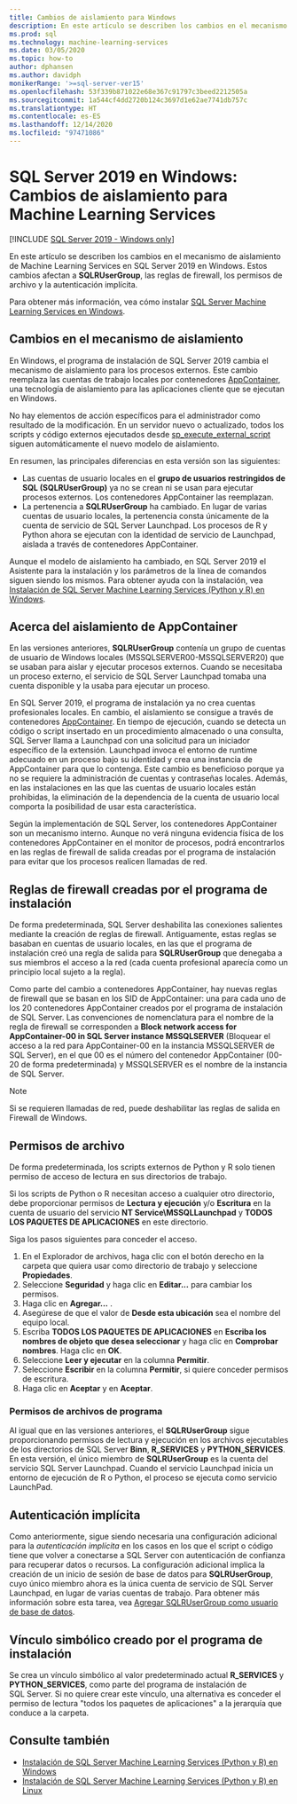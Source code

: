 ```yaml
---
title: Cambios de aislamiento para Windows
description: En este artículo se describen los cambios en el mecanismo de aislamiento de Machine Learning Services en SQL Server 2019 en Windows. Estos cambios afectan a SQLRUserGroup, las reglas de firewall, los permisos de archivo y la autenticación implícita.
ms.prod: sql
ms.technology: machine-learning-services
ms.date: 03/05/2020
ms.topic: how-to
author: dphansen
ms.author: davidph
monikerRange: '>=sql-server-ver15'
ms.openlocfilehash: 53f339b871022e68e367c91797c3beed2212505a
ms.sourcegitcommit: 1a544cf4dd2720b124c3697d1e62ae7741db757c
ms.translationtype: HT
ms.contentlocale: es-ES
ms.lasthandoff: 12/14/2020
ms.locfileid: "97471086"
---
```

# <a name="sql-server-2019-on-windows-isolation-changes-for-machine-learning-services"></a>SQL Server 2019 en Windows: Cambios de aislamiento para Machine Learning Services
[!INCLUDE [SQL Server 2019 - Windows only](../../includes/applies-to-version/sqlserver2019-windows-only.md)]

En este artículo se describen los cambios en el mecanismo de aislamiento de Machine Learning Services en SQL Server 2019 en Windows. Estos cambios afectan a **SQLRUserGroup**, las reglas de firewall, los permisos de archivo y la autenticación implícita.

Para obtener más información, vea cómo instalar [SQL Server Machine Learning Services en Windows](sql-machine-learning-services-windows-install.md).

## <a name="changes-to-isolation-mechanism"></a>Cambios en el mecanismo de aislamiento

En Windows, el programa de instalación de SQL Server 2019 cambia el mecanismo de aislamiento para los procesos externos. Este cambio reemplaza las cuentas de trabajo locales por contenedores [AppContainer](/windows/desktop/secauthz/appcontainer-isolation), una tecnología de aislamiento para las aplicaciones cliente que se ejecutan en Windows. 

No hay elementos de acción específicos para el administrador como resultado de la modificación. En un servidor nuevo o actualizado, todos los scripts y código externos ejecutados desde [sp_execute_external_script](../../relational-databases/system-stored-procedures/sp-execute-external-script-transact-sql.md) siguen automáticamente el nuevo modelo de aislamiento. 

En resumen, las principales diferencias en esta versión son las siguientes:

+ Las cuentas de usuario locales en el **grupo de usuarios restringidos de SQL (SQLRUserGroup)** ya no se crean ni se usan para ejecutar procesos externos. Los contenedores AppContainer las reemplazan.
+ La pertenencia a **SQLRUserGroup** ha cambiado. En lugar de varias cuentas de usuario locales, la pertenencia consta únicamente de la cuenta de servicio de SQL Server Launchpad. Los procesos de R y Python ahora se ejecutan con la identidad de servicio de Launchpad, aislada a través de contenedores AppContainer.

Aunque el modelo de aislamiento ha cambiado, en SQL Server 2019 el Asistente para la instalación y los parámetros de la línea de comandos siguen siendo los mismos. Para obtener ayuda con la instalación, vea [Instalación de SQL Server Machine Learning Services (Python y R) en Windows](sql-machine-learning-services-windows-install.md).

## <a name="about-appcontainer-isolation"></a>Acerca del aislamiento de AppContainer

En las versiones anteriores, **SQLRUserGroup** contenía un grupo de cuentas de usuario de Windows locales (MSSQLSERVER00-MSSQLSERVER20) que se usaban para aislar y ejecutar procesos externos. Cuando se necesitaba un proceso externo, el servicio de SQL Server Launchpad tomaba una cuenta disponible y la usaba para ejecutar un proceso. 

En SQL Server 2019, el programa de instalación ya no crea cuentas profesionales locales. En cambio, el aislamiento se consigue a través de contenedores [AppContainer](/windows/desktop/secauthz/appcontainer-isolation). En tiempo de ejecución, cuando se detecta un código o script insertado en un procedimiento almacenado o una consulta, SQL Server llama a Launchpad con una solicitud para un iniciador específico de la extensión. Launchpad invoca el entorno de runtime adecuado en un proceso bajo su identidad y crea una instancia de AppContainer para que lo contenga. Este cambio es beneficioso porque ya no se requiere la administración de cuentas y contraseñas locales. Además, en las instalaciones en las que las cuentas de usuario locales están prohibidas, la eliminación de la dependencia de la cuenta de usuario local comporta la posibilidad de usar esta característica.

Según la implementación de SQL Server, los contenedores AppContainer son un mecanismo interno. Aunque no verá ninguna evidencia física de los contenedores AppContainer en el monitor de procesos, podrá encontrarlos en las reglas de firewall de salida creadas por el programa de instalación para evitar que los procesos realicen llamadas de red.

## <a name="firewall-rules-created-by-setup"></a>Reglas de firewall creadas por el programa de instalación

De forma predeterminada, SQL Server deshabilita las conexiones salientes mediante la creación de reglas de firewall. Antiguamente, estas reglas se basaban en cuentas de usuario locales, en las que el programa de instalación creó una regla de salida para **SQLRUserGroup** que denegaba a sus miembros el acceso a la red (cada cuenta profesional aparecía como un principio local sujeto a la regla). 

Como parte del cambio a contenedores AppContainer, hay nuevas reglas de firewall que se basan en los SID de AppContainer: una para cada uno de los 20 contenedores AppContainer creados por el programa de instalación de SQL Server. Las convenciones de nomenclatura para el nombre de la regla de firewall se corresponden a **Block network access for AppContainer-00 in SQL Server instance MSSQLSERVER** (Bloquear el acceso a la red para AppContainer-00 en la instancia MSSQLSERVER de SQL Server), en el que 00 es el número del contenedor AppContainer (00-20 de forma predeterminada) y MSSQLSERVER es el nombre de la instancia de SQL Server. 

> [!Note]
> Si se requieren llamadas de red, puede deshabilitar las reglas de salida en Firewall de Windows.

<a name="file-permissions"></a>

## <a name="file-permissions"></a>Permisos de archivo

De forma predeterminada, los scripts externos de Python y R solo tienen permiso de acceso de lectura en sus directorios de trabajo. 

Si los scripts de Python o R necesitan acceso a cualquier otro directorio, debe proporcionar permisos de **Lectura y ejecución** y/o **Escritura** en la cuenta de usuario del servicio **NT Service\MSSQLLaunchpad** y **TODOS LOS PAQUETES DE APLICACIONES** en este directorio.

Siga los pasos siguientes para conceder el acceso.

1. En el Explorador de archivos, haga clic con el botón derecho en la carpeta que quiera usar como directorio de trabajo y seleccione **Propiedades**.
1. Seleccione **Seguridad** y haga clic en **Editar...** para cambiar los permisos.
1. Haga clic en **Agregar...** .
1. Asegúrese de que el valor de **Desde esta ubicación** sea el nombre del equipo local.
1. Escriba **TODOS LOS PAQUETES DE APLICACIONES** en **Escriba los nombres de objeto que desea seleccionar** y haga clic en **Comprobar nombres**. Haga clic en **OK**.
1. Seleccione **Leer y ejecutar** en la columna **Permitir**.
1. Seleccione **Escribir** en la columna **Permitir**, si quiere conceder permisos de escritura.
1. Haga clic en **Aceptar** y en **Aceptar**.

### <a name="program-file-permissions"></a>Permisos de archivos de programa

Al igual que en las versiones anteriores, el **SQLRUserGroup** sigue proporcionando permisos de lectura y ejecución en los archivos ejecutables de los directorios de SQL Server **Binn**, **R_SERVICES** y **PYTHON_SERVICES**. En esta versión, el único miembro de **SQLRUserGroup** es la cuenta del servicio SQL Server Launchpad.  Cuando el servicio Launchpad inicia un entorno de ejecución de R o Python, el proceso se ejecuta como servicio LaunchPad.

## <a name="implied-authentication"></a>Autenticación implícita

Como anteriormente, sigue siendo necesaria una configuración adicional para la *autenticación implícita* en los casos en los que el script o código tiene que volver a conectarse a SQL Server con autenticación de confianza para recuperar datos o recursos. La configuración adicional implica la creación de un inicio de sesión de base de datos para **SQLRUserGroup**, cuyo único miembro ahora es la única cuenta de servicio de SQL Server Launchpad, en lugar de varias cuentas de trabajo. Para obtener más información sobre esta tarea, vea [Agregar SQLRUserGroup como usuario de base de datos](../security/create-a-login-for-sqlrusergroup.md).


## <a name="symbolic-link-created-by-setup"></a>Vínculo simbólico creado por el programa de instalación

Se crea un vínculo simbólico al valor predeterminado actual **R_SERVICES** y **PYTHON_SERVICES**, como parte del programa de instalación de SQL Server. Si no quiere crear este vínculo, una alternativa es conceder el permiso de lectura "todos los paquetes de aplicaciones" a la jerarquía que conduce a la carpeta.


## <a name="see-also"></a>Consulte también

+ [Instalación de SQL Server Machine Learning Services (Python y R) en Windows](sql-machine-learning-services-windows-install.md)
+ [Instalación de SQL Server Machine Learning Services (Python y R) en Linux](../../linux/sql-server-linux-setup-machine-learning.md)